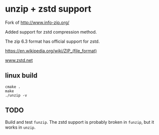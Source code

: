 # unzip + zstd support
Fork of http://www.info-zip.org/

Added support for zstd compression method.

The zip 6.3 format has official support for zstd.

https://en.wikipedia.org/wiki/ZIP_(file_format)

www.zstd.net

## linux build

```
cmake .
make
./unzip -v
```

## TODO
Build and test `funzip`. The zstd support is probably broken in `funzip`, but it works in `unzip`.
